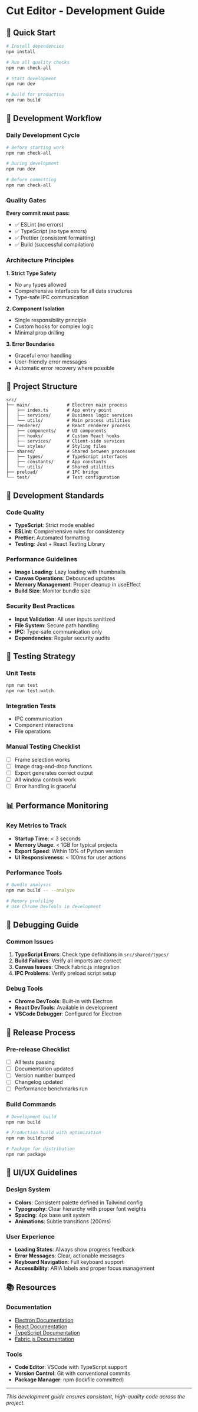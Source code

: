 # Cut Editor - Development Guide

## 🚀 Quick Start

```bash
# Install dependencies
npm install

# Run all quality checks
npm run check-all

# Start development
npm run dev

# Build for production
npm run build
```

## 🔧 Development Workflow

### Daily Development Cycle
```bash
# Before starting work
npm run check-all

# During development
npm run dev

# Before committing
npm run check-all
```

### Quality Gates
**Every commit must pass:**
- ✅ ESLint (no errors)
- ✅ TypeScript (no type errors)  
- ✅ Prettier (consistent formatting)
- ✅ Build (successful compilation)

### Architecture Principles

**1. Strict Type Safety**
- No `any` types allowed
- Comprehensive interfaces for all data structures
- Type-safe IPC communication

**2. Component Isolation**
- Single responsibility principle
- Custom hooks for complex logic
- Minimal prop drilling

**3. Error Boundaries**
- Graceful error handling
- User-friendly error messages
- Automatic error recovery where possible

## 📁 Project Structure

```
src/
├── main/              # Electron main process
│   ├── index.ts       # App entry point
│   ├── services/      # Business logic services
│   └── utils/         # Main process utilities
├── renderer/          # React renderer process
│   ├── components/    # UI components
│   ├── hooks/         # Custom React hooks
│   ├── services/      # Client-side services
│   └── styles/        # Styling files
├── shared/            # Shared between processes
│   ├── types/         # TypeScript interfaces
│   ├── constants/     # App constants
│   └── utils/         # Shared utilities
├── preload/           # IPC bridge
└── test/              # Test configuration
```

## 🎯 Development Standards

### Code Quality
- **TypeScript**: Strict mode enabled
- **ESLint**: Comprehensive rules for consistency
- **Prettier**: Automated formatting
- **Testing**: Jest + React Testing Library

### Performance Guidelines
- **Image Loading**: Lazy loading with thumbnails
- **Canvas Operations**: Debounced updates
- **Memory Management**: Proper cleanup in useEffect
- **Build Size**: Monitor bundle size

### Security Best Practices
- **Input Validation**: All user inputs sanitized
- **File System**: Secure path handling
- **IPC**: Type-safe communication only
- **Dependencies**: Regular security audits

## 🧪 Testing Strategy

### Unit Tests
```bash
npm run test
npm run test:watch
```

### Integration Tests
- IPC communication
- Component interactions
- File operations

### Manual Testing Checklist
- [ ] Frame selection works
- [ ] Image drag-and-drop functions
- [ ] Export generates correct output
- [ ] All window controls work
- [ ] Error handling is graceful

## 📊 Performance Monitoring

### Key Metrics to Track
- **Startup Time**: < 3 seconds
- **Memory Usage**: < 1GB for typical projects
- **Export Speed**: Within 10% of Python version
- **UI Responsiveness**: < 100ms for user actions

### Performance Tools
```bash
# Bundle analysis
npm run build -- --analyze

# Memory profiling
# Use Chrome DevTools in development
```

## 🐛 Debugging Guide

### Common Issues
1. **TypeScript Errors**: Check type definitions in `src/shared/types/`
2. **Build Failures**: Verify all imports are correct
3. **Canvas Issues**: Check Fabric.js integration
4. **IPC Problems**: Verify preload script setup

### Debug Tools
- **Chrome DevTools**: Built-in with Electron
- **React DevTools**: Available in development
- **VSCode Debugger**: Configured for Electron

## 🔄 Release Process

### Pre-release Checklist
- [ ] All tests passing
- [ ] Documentation updated
- [ ] Version number bumped
- [ ] Changelog updated
- [ ] Performance benchmarks run

### Build Commands
```bash
# Development build
npm run build

# Production build with optimization
npm run build:prod

# Package for distribution
npm run package
```

## 🎨 UI/UX Guidelines

### Design System
- **Colors**: Consistent palette defined in Tailwind config
- **Typography**: Clear hierarchy with proper font weights
- **Spacing**: 4px base unit system
- **Animations**: Subtle transitions (200ms)

### User Experience
- **Loading States**: Always show progress feedback
- **Error Messages**: Clear, actionable messages
- **Keyboard Navigation**: Full keyboard support
- **Accessibility**: ARIA labels and proper focus management

## 📚 Resources

### Documentation
- [Electron Documentation](https://www.electronjs.org/docs)
- [React Documentation](https://react.dev)
- [TypeScript Documentation](https://www.typescriptlang.org/docs)
- [Fabric.js Documentation](http://fabricjs.com/docs)

### Tools
- **Code Editor**: VSCode with TypeScript support
- **Version Control**: Git with conventional commits
- **Package Manager**: npm (lockfile committed)

---

*This development guide ensures consistent, high-quality code across the project.*